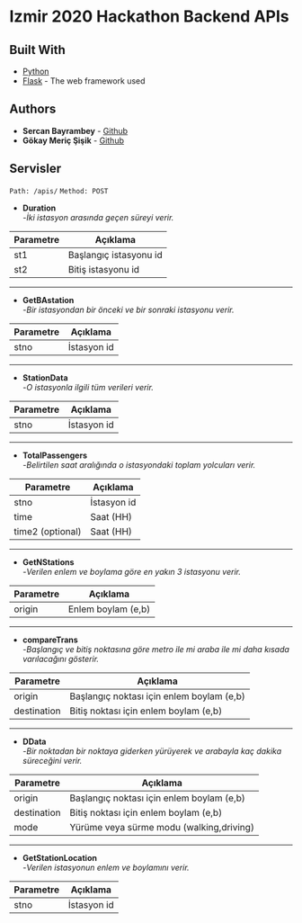 # Izmir 2020 Hackathon Backend APIs





## Built With
* [Python](https://www.python.org/) 
* [Flask](https://palletsprojects.com/p/flask/) - The web framework used



## Authors

* **Sercan Bayrambey** - [Github](https://github.com/sercanbayrambeyy)
* **Gökay Meriç Şişik** - [Github](https://github.com/tassatir)


## Servisler
`Path: /apis/`
`Method: POST`

 - **Duration**<br>
 -*İki istasyon arasında geçen süreyi verir.*

| Parametre  |  Açıklama |
| ------------ | ------------ |
| st1  |  Başlangıç istasyonu id |
| st2  |  Bitiş istasyonu id  |

------------


 - **GetBAstation**<br>
	-*Bir istasyondan bir önceki ve bir sonraki istasyonu verir.*

| Parametre  |  Açıklama |
| ------------ | ------------ |
| stno  |  İstasyon id  |
------------


 - **StationData**<br>
	-*O istasyonla ilgili tüm verileri verir.*

| Parametre  |  Açıklama |
| ------------ | ------------ |
| stno  |  İstasyon id  |
------------


 - **TotalPassengers**<br>
	-*Belirtilen saat aralığında o istasyondaki toplam yolcuları verir.*

| Parametre  |  Açıklama |
| ------------ | ------------ |
| stno  |  İstasyon id  |
| time  |  Saat (HH)  |
| time2 (optional)  |  Saat (HH)  |
------------


 - **GetNStations**<br>
	-*Verilen enlem ve boylama göre en yakın 3 istasyonu verir.*

| Parametre  |  Açıklama |
| ------------ | ------------ |
| origin  |  Enlem boylam (e,b)  |
------------

 - **compareTrans**<br>
	-*Başlangıç ve bitiş noktasına göre metro ile mi araba ile mi daha kısada varılacağını gösterir.*

| Parametre  |  Açıklama |
| ------------ | ------------ |
| origin  |  Başlangıç noktası için enlem boylam (e,b)  |
| destination  |  Bitiş noktası için enlem boylam (e,b)  |
------------

 - **DData**<br>
	-*Bir noktadan bir noktaya giderken yürüyerek ve arabayla kaç dakika süreceğini verir.*

| Parametre  |  Açıklama |
| ------------ | ------------ |
| origin  |  Başlangıç noktası için enlem boylam (e,b)  |
| destination  |  Bitiş noktası için enlem boylam (e,b)  |
| mode  |  Yürüme veya sürme modu (walking,driving)  |
------------

 - **GetStationLocation**<br>
	-*Verilen istasyonun enlem ve boylamını verir.*

| Parametre  |  Açıklama |
| ------------ | ------------ |
| stno  |  İstasyon id  |

